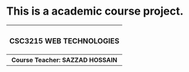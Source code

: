 # This is a academic course project.

<table>
  <tr>
    <th><h3>CSC3215	WEB TECHNOLOGIES</h3></h>
  </tr>
  <tr>
  <th>Course Teacher: SAZZAD HOSSAIN</th>
  </tr>
</table>
